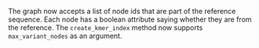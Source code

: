 The graph now accepts a list of node ids that are part of the reference sequence.
Each node has a boolean attribute saying whether they are from the reference.
The `create_kmer_index` method now supports `max_variant_nodes` as an argument.
